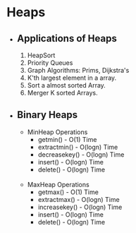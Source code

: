# Heaps
- ## Applications of Heaps
  1. HeapSort
  2. Priority Queues
  3. Graph Algorithms: Prims, Dijkstra's
  4. K'th largest element in a array.
  5. Sort a almost sorted Array.
  6. Merger K sorted Arrays.
  

- ## Binary Heaps
  - MinHeap Operations
       - getmin() - O(1) Time
       - extractmin() - O(logn) Time
       - decreasekey() - O(logn) Time
       - insert() - O(logn) Time
       - delete() - O(logn) Time
       <br/>
  - MaxHeap Operations
       - getmax() - O(1) Time
       - extractmax() - O(logn) Time
       - increasekey() - O(logn) Time
       - insert() - O(logn) Time
       - delete() - O(logn) Time